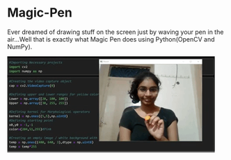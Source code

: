 # Magic-Pen
Ever dreamed of drawing stuff on the screen just by waving your pen in the air...Well that is exactly what Magic Pen does using Python(OpenCV and NumPy).

![](demo.gif)